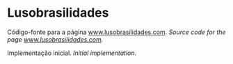 # Lusobrasilidades

Código-fonte para a página www.lusobrasilidades.com.
_Source code for the page www.lusobrasilidades.com._

Implementação inicial.
_Initial implementation._

